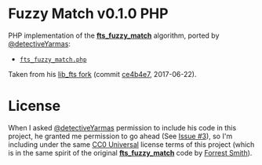# Fuzzy Match v0.1.0 PHP

PHP implementation of the __[fts_fuzzy_match]__ algorithm, ported by [@detectiveYarmas]:


- [`fts_fuzzy_match.php`](./fts_fuzzy_match.php)

Taken from his [lib_fts fork]  (commit [ce4b4e7], 2017-06-22).

# License

When I asked [@detectiveYarmas] permission to include his code in this project, he granted me permission to go ahead (See [Issue #3]), so I'm including under the same [CC0 Universal] license terms of this project (which is in the same spirit of the original __[fts_fuzzy_match]__ code by [Forrest Smith]).


<!-----------------------------------------------------------------------------
                               REFERENCE LINKS
------------------------------------------------------------------------------>

[CC0 Universal]: https://creativecommons.org/publicdomain/zero/1.0/
[Issue #3]: https://github.com/tajmone/fuzzy-search/issues/3 "See statement of permission to republish teh code"

<!-- upstream -->

[fts_fuzzy_match]: https://github.com/forrestthewoods/lib_fts

[lib_fts fork]: https://github.com/detectiveYarmas/lib_fts/blob/master/code/fts_fuzzy_match.php "View upstream source file"

[ce4b4e7]: https://github.com/detectiveYarmas/lib_fts/commit/ce4b4e78ab161b437c5d9162cb5fdf27603821f9

<!-- people -->

[@detectiveYarmas]: https://github.com/detectiveYarmas "View @detectiveYarmas's GitHub profile"
[Forrest Smith]: https://github.com/forrestthewoods "View Forrest Smith's GitHub profile"

<!-- EOF -->